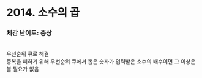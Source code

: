 # 2014. 소수의 곱

### 체감 난이도: 중상

<br>
우선순위 큐로 해결<br>
중복을 피하기 위해 우선순위 큐에서 뽑은 숫자가 입력받은 소수의 배수이면 그 이상은 볼 필요가 없음
